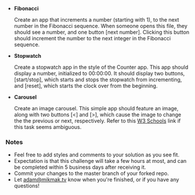 * __Fibonacci__

   Create an app that increments a number (starting with 1), to the next number in the Fibonacci sequence. When someone opens this file, they should see a number, and one button  [next number]. Clicking this button should increment the number to the next integer in the Fibonacci sequence.  


* __Stopwatch__

   Create a stopwatch app in the style of the Counter app. This app should display a number, initialized to 00:00:00. It should display two buttons, [start/stop], which starts and stops the stopwatch from incrementing, and [reset], which starts the clock over from the beginning. 


* __Carousel__

   Create an image carousel. This simple app should feature an image, along with two buttons [<] and [>], which cause the image to change the the previous or next, respectively. Refer to this [W3 Schools](https://www.w3schools.com/howto/howto_js_slideshow.asp) link if this task seems ambiguous. 
  
   
### Notes

* Feel free to add styles and comments to your solution as you see fit. 
* Expectation is that this challenge will take a few hours at most, and can be completed within 5 business days after receiving it. 
* Commit your changes to the master branch of your forked repo.
* Let adam@mikmak.tv know when you're finished, or if you have any questions!
